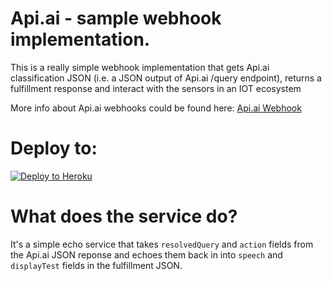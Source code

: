 # Api.ai - sample webhook implementation.

This is a really simple webhook implementation that gets Api.ai classification JSON (i.e. a JSON output of Api.ai /query endpoint), returns a fulfillment response and interact with the sensors in an IOT ecosystem 

More info about Api.ai webhooks could be found here:
[Api.ai Webhook](https://docs.api.ai/docs/webhook)

# Deploy to:
[![Deploy to Heroku](https://www.herokucdn.com/deploy/button.svg)](https://heroku.com/deploy)

# What does the service do?
It's a simple echo service that takes `resolvedQuery` and `action` fields from the Api.ai JSON reponse and echoes them back in into `speech` and `displayTest` fields in the fulfillment JSON.
